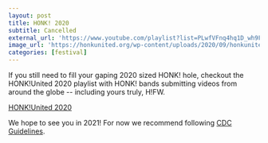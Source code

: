 ```yaml
---
layout: post
title: HONK! 2020
subtitle: Cancelled
external_url: 'https://www.youtube.com/playlist?list=PLwfVFnq4hq1D_wh9F2ljku87xqOR2UdLz'
image_url: 'https://honkunited.org/wp-content/uploads/2020/09/honkunited-300x262.png'
categories: [festival]
---
```


<p>
If you still need to fill your gaping 2020 sized HONK! hole, checkout the HONK!United 2020 playlist with HONK! bands submitting videos from around the globe -- including yours truly, H!FW.
</p>

<a target="_blank" href="https://www.youtube.com/playlist?list=PLwfVFnq4hq1D_wh9F2ljku87xqOR2UdLz">HONK!United 2020</a>

<p>
We hope to see you in 2021!
For now we recommend following 
<a target="_blank" href="https://www.cdc.gov/coronavirus/2019-ncov/prevent-getting-sick/prevention.html">CDC Guidelines</a>.
</p>
